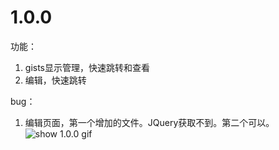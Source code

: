 # 1.0.0
功能：
1. gists显示管理，快速跳转和查看
2. 编辑，快速跳转

bug：
1. 编辑页面，第一个增加的文件。JQuery获取不到。第二个可以。
![show 1.0.0 gif](https://github.com/abearxiong/web-gists-decoration/raw/master/histroy/1.0.0.gif)